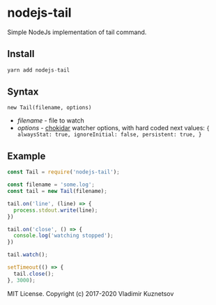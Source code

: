 # nodejs-tail

Simple NodeJs implementation of tail command.
## Install

```js
yarn add nodejs-tail
```

## Syntax

`new Tail(filename, options)`

- _filename_ - file to watch
- _options_ - [chokidar](https://github.com/paulmillr/chokidar) watcher options, with hard coded next values: `{
      alwaysStat: true,
      ignoreInitial: false,
      persistent: true,
    }`

## Example

```js
const Tail = require('nodejs-tail');

const filename = 'some.log';
const tail = new Tail(filename);

tail.on('line', (line) => {
  process.stdout.write(line);
})

tail.on('close', () => {
  console.log('watching stopped');
})

tail.watch();

setTimeout(() => {
  tail.close();
}, 3000);
```


MIT License. Copyright (c) 2017-2020 Vladimir Kuznetsov
